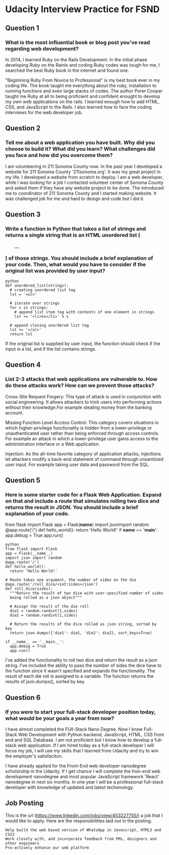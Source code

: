# Udacity Interview Practice for FSND

## Question 1
### What is the most influential book or blog post you’ve read regarding web development?
  In 2014, I learned Ruby on the Rails Development. In the initial phase developing Ruby on the Rainls and coding Ruby codes was tough for me, I searched the best Ruby book in the internet and found one. 

  "Beginining Ruby From Novice to Professional" is my best book ever in my coding life. The book taught me everything about the ruby, installation to running functions and even large stacks of codes. The author Perer Cooper taught me Ruby at all to being proficient and confident enought to develop my own web applications on the rails. I learned enough how to add HTML, CSS, and JavaScript to the Rails. I also learned how to face the coding interviews for the web developer job.

## Question 2
###	Tell me about a web application you have built. Why did you choose to build it? What did you learn? What challenges did you face and how did you overcome them?

I am volunteering in 211 Sonoma County now. In the past year I developed a website for 211 Sonoma County '211sonoma.org'. It was my great project in my life. I developed a website from scratch to deploy. I am a web developer, while I was looking for a job I contacted volunteer center of Sonoma County and asked them if they have any website project to be done. The introduced me to coordinator of 211 Sonoma County and I started making website. It was challenged job for me and hard to design and code but I did it.

## Question 3
###	Write a function in Python that takes a list of strings and returns a single string that is an HTML unordered list (<ul>...</ul>) of those strings. You should include a brief explanation of your code. Then, what would you have to consider if the original list was provided by user input?

```
python
def unordered_list(strings):
  # creating unordered list tag
  lst = '<ul>'

  # iterate over strings
  for s in strings:
    # append list item tag with contents of one element in strings
    lst += '<li>%s</li>' % s

  # append closing unordered list tag
  lst += '</ul>'
  return lst
```

If the original list is supplied by user input, the function should check if the input is a list, and if the list contains strings.

## Question 4
###	List 2-3 attacks that web applications are vulnerable to. How do these attacks work? How can we prevent those attacks? 
Cross-Site Request Forgery: This type of attack is used in conjunction with social engineering. It allows attackers to trick users into performing actions without their knowledge.For example stealing money from the banking account.

Missing Function Level Access Control: This category covers situations in which higher-privilege functionality is hidden from a lower-privilege or unauthenticated user rather than being enforced through access controls. For example an attack in which a lower-privilege user gains access to the administration interface or a Web application. 

Injection: As the all-time favorite category of application attacks, injections let attackers modify a back-end statement of command through unsanitized user input. For example taking user data and password from the SQL.

## Question 5
###	Here is some starter code for a Flask Web Application. Expand on that and include a route that simulates rolling two dice and returns the result in JSON. You should include a brief explanation of your code.
from flask import Flask
app = Flask(__name__)
import jsonimport random
@app.route('/')
def hello_world():
return 'Hello World!'
if __name__ == '__main__':
app.debug = True
app.run()

```
python
from flask import Flask
app = Flask(__name__)
import json import random
@app.route('/')
def hello_world():
  return 'Hello World!'

# Route takes one argument, the number of sides on the die
@app.route('/roll_dice/<int:sides>/json')
def roll_dice(sides):
  """Return the result of two dice with user-specified number of sides
  being rolled as a json object"""

  # Assign the result of the die roll
  die1 = random.randint(1,sides)
  die2 = random.randint(1,sides)

  # Return the results of the dice rolled as json string, sorted by key
  return json.dumps({'die1': die1, 'die2': die2}, sort_keys=True)

if __name__ == '__main__':
  app.debug = True
  app.run()
```

I've added the functionality to roll two dice and return the result as a json string. 
I've included the ability to pass the number of sides the dice have to the function since it wasn't specified and expands the functionality. 
The result of each die roll is assigned to a variable. The function returns the results of json.dumps(), sorted by key.


## Question 6
### If you were to start your full-stack developer position today, what would be your goals a year from now?
I have almost completed the FUll-Stack Nano Degree. Now I know Full-Stack Web Development with Python backend, JavaScript, HTML, CSS front end and SQL Database. I am not proficient but I know how to develop a full-stack web application. If I am hired today as a full-stack developer I will focus my job, I will use my skills that I learned from Udacity and try to win the employer's satisfaciton. 

I have already applied for the Front-End web developer nanodegree scholorship in the Udacity. If I get chance I will complete the fron-end web development nanodegree and most popular JavaScript framework 'React' nanodegree in next six months. In one year I will be a professional full-stack developer with knowledge of updated and latest techonology. 

## Job Posting
This is the url (https://www.linkedin.com/jobs/view/453227755/) a job that I would like to apply. Here are the responsibilities laid out in the posting.
```
Help build the web based version of WhatsApp in Javascript, HTML5 and CSS3
Work closely with, and incorporate feedback from PMs, designers and other engineers
Pro-actively enhance our web platform
```

